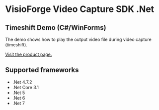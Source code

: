 ﻿# VisioForge Video Capture SDK .Net

## Timeshift Demo (C#/WinForms)

The demo shows how to play the output video file during video capture (timeshift).

[Visit the product page.](https://www.visioforge.com/video-capture-sdk-net)

## Supported frameworks

* .Net 4.7.2
* .Net Core 3.1
* .Net 5
* .Net 6
* .Net 7